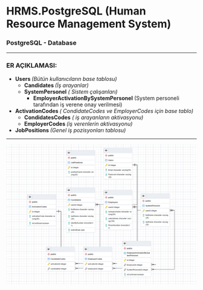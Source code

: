 # HRMS.PostgreSQL (Human Resource Management System)
### PostgreSQL - Database
* * *
### ER AÇIKLAMASI:
  - <b> Users </b> <i>(Bütün kullanıcıların base tablosu)</i>
    - <b> Candidates </b> <i>(İş arayanlar)</i>
    - <b> SystemPersonel</b> <i>( Sistem çalışanları)</i>
      - <b> EmployerActivationBySystemPersonel</b> </i> (System personeli tarafından iş verene onay verilmesi)</i> 
  - <b> ActivationCodes </b> <i> ( CondidateCodes ve EmployerCodes için base tablo)</i>
    - <b> CondidatesCodes</b> <i>( iş arayanların aktivasyonu)</i>
    - <b> EmployerCodes </b><i>  (iş verenlerin aktivasyonu)</i>
  - <b> JobPositions </b> <i>(Genel iş pozisyonları tablosu) 
  * * *
  <p align="center"><img src="images/ER_diagram.png"></p>
